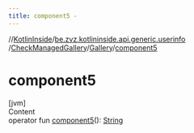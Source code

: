 ```yaml
---
title: component5 -
---
```

//[KotlinInside](../../../index.md)/[be.zvz.kotlininside.api.generic.userinfo](../../index.md)
/[CheckManagedGallery](../index.md)/[Gallery](index.md)/[component5](component5.md)

# component5

[jvm]  
Content  
operator
fun [component5](component5.md)(): [String](https://kotlinlang.org/api/latest/jvm/stdlib/kotlin/-string/index.html)  



